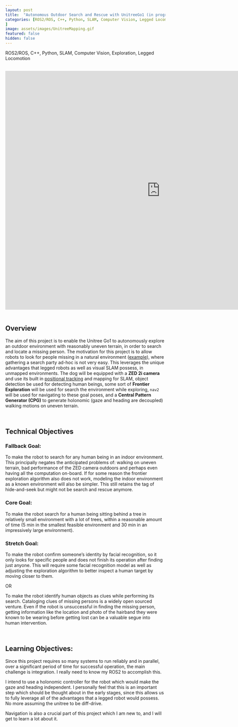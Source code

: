 ```yaml
---
layout: post
title:  "Autonomous Outdoor Search and Rescue with UnitreeGo1 (in progress)"
categories: [ROS2/ROS, C++, Python, SLAM, Computer Vision, Legged Locomotion, Unitree, Zed, Exploration, Motion Planning, Dynamic Systems,Controls, Data Structures
]
image: assets/images/UnitreeMapping.gif
featured: false
hidden: false
---
```


ROS2/ROS, C++, Python, SLAM, Computer Vision, Exploration, Legged Locomotion

<br>

<div align="center"><iframe width="972" height="750" src="https://www.youtube.com/embed/eCHhzRkATEU" title="Visual SLAM with Zed2i and UnitreeGo1" frameborder="0" allow="accelerometer; autoplay; clipboard-write; encrypted-media; gyroscope; picture-in-picture; web-share" allowfullscreen></iframe></div>

<br>

## Overview
The aim of this project is to enable the Unitree Go1 to autonomously explore an outdoor environment with reasonably uneven terrain, in order to search and locate a missing person.
The motivation for this project is to allow robots to look for people missing in a natural environment ([example](https://www.youtube.com/watch?v=Fmxt7NZzmmU)), where gathering a search party ad-hoc is not very easy. 
This leverages the unique advantages that legged robots as well as visual SLAM possess, in unmapped environments. 
The dog will be equipped with a **ZED 2i camera** and use its built in [positional tracking](https://www.stereolabs.com/docs/positional-tracking) and mapping for SLAM, object detection be used for detecting human beings, some sort of **Frontier Exploration** will be used for search the environment while exploring, `nav2` will be used for navigating to these goal poses, and a **Central Pattern Generator (CPG)** to generate holonomic (gaze and heading are decoupled) walking motions on uneven terrain.

<br>

## Technical Objectives

### Fallback Goal:
To make the robot to search for any human being in an indoor environment. This principally
negates the anticipated problems of: walking on uneven terrain, bad performance of the ZED
camera outdoors and perhaps even having all the computation on-board. If for some reason the
frontier exploration algorithm also does not work, modeling the indoor environment as a known
environment will also be simpler. This still retains the tag of hide-and-seek but might not be
search and rescue anymore.

### Core Goal:
To make the robot search for a human being sitting behind a tree in relatively small environment
with a lot of trees, within a reasonable amount of time (5 min in the smallest feasible
environment and 30 min in an impressively large environment).

### Stretch Goal:
To make the robot confirm someone’s identity by facial recognition, so it only looks for specific
people and does not finish its operation after finding just anyone. This will require some facial
recognition model as well as adjusting the exploration algorithm to better inspect a human target
by moving closer to them.

OR

To make the robot identify human objects as clues while performing its search. Cataloging clues
of missing persons is a widely open sourced venture. Even if the robot is unsuccessful in finding
the missing person, getting information like the location and photo of the hairband they were
known to be wearing before getting lost can be a valuable segue into human intervention.

<br>

## Learning Objectives:
Since this project requires so many systems to run reliably and in parallel, over a significant
period of time for successful operation, the main challenge is integration. I really need to know
my ROS2 to accomplish this.

I intend to use a holonomic controller for the robot which would make the gaze and heading
independent. I personally feel that this is an important step which should be thought about in the
early stages, since this allows us to fully leverage all of the advantages that a legged robot
would possess. No more assuming the unitree to be diff-drive.

Navigation is also a crucial part of this project which I am new to, and I will get to learn a lot
about it.

<br>


